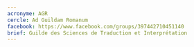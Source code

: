 ```yaml
---
acronyme: AGR
cercle: Ad Guildam Romanum
facebook: https://www.facebook.com/groups/397442710451140
brief: Guilde des Sciences de Traduction et Interprétation
---
```


